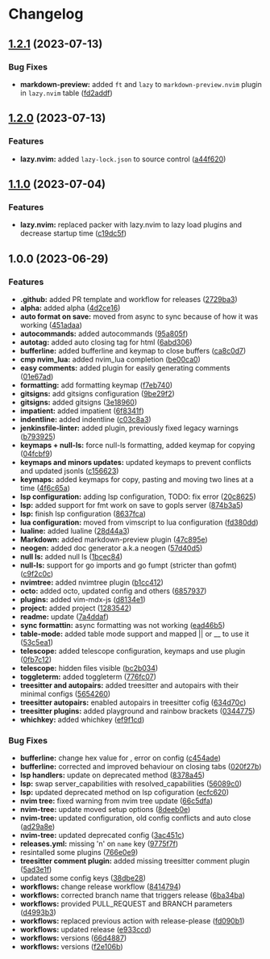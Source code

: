 # Changelog

## [1.2.1](https://github.com/felicandalc/UniverseNvim/compare/v1.2.0...v1.2.1) (2023-07-13)


### Bug Fixes

* **markdown-preview:** added `ft` and `lazy` to `markdown-preview.nvim` plugin in `lazy.nvim` table ([fd2addf](https://github.com/felicandalc/UniverseNvim/commit/fd2addf478d39467630074a5611494267ebc3fcd))

## [1.2.0](https://github.com/felicandalc/UniverseNvim/compare/v1.1.0...v1.2.0) (2023-07-13)


### Features

* **lazy.nvim:** added `lazy-lock.json` to source control ([a44f620](https://github.com/felicandalc/UniverseNvim/commit/a44f620e090248428632bf36f1fd495d0cd8484c))

## [1.1.0](https://github.com/felicandalc/UniverseNvim/compare/v1.0.0...v1.1.0) (2023-07-04)


### Features

* **lazy.nvim:** replaced packer with lazy.nvim to lazy load plugins and decrease startup time ([c19dc5f](https://github.com/felicandalc/UniverseNvim/commit/c19dc5f1f07f7efe5c1440f20dcb6a384dc6a2d9))

## 1.0.0 (2023-06-29)


### Features

* **.github:** added PR template and workflow for releases ([2729ba3](https://github.com/felicandalc/nvim/commit/2729ba3ac787b76a8d85e96f27e9c87c20e5a73d))
* **alpha:** added alpha ([4d2ce16](https://github.com/felicandalc/nvim/commit/4d2ce16f218179839a21ec44b323987353586dec))
* **auto format on save:** moved from async to sync because of how it was working ([451adaa](https://github.com/felicandalc/nvim/commit/451adaa9c31c8dda93bd89bf8f742e50b3ef3967))
* **autocommands:** added autocommands ([95a805f](https://github.com/felicandalc/nvim/commit/95a805f804294f6159e4245178c8ad73764d0f7d))
* **autotag:** added auto closing tag for html ([6abd306](https://github.com/felicandalc/nvim/commit/6abd30674708147e64859dafe344de8b40a1a503))
* **bufferline:** added bufferline and keymap to close buffers ([ca8c0d7](https://github.com/felicandalc/nvim/commit/ca8c0d794d5a998a30c306c005e949013249fa9f))
* **cmp nvim_lua:** added nvim_lua completion ([be00ca0](https://github.com/felicandalc/nvim/commit/be00ca02891d646c0e834eafad14f37c78f3be81))
* **easy comments:** added plugin for easily generating comments ([01e67ad](https://github.com/felicandalc/nvim/commit/01e67ad93ab6117eddca8f75efad171a450829ad))
* **formatting:** add formatting keymap ([f7eb740](https://github.com/felicandalc/nvim/commit/f7eb740788878057062de6d23293ac5d022523c7))
* **gitsigns:** add gitsigns configuration ([9be29f2](https://github.com/felicandalc/nvim/commit/9be29f2bbef01908df2991de0e47e040c6c61e7e))
* **gitsigns:** added gitsigns ([3e18960](https://github.com/felicandalc/nvim/commit/3e1896007069b771c634b252ee234535765d54f4))
* **impatient:** added impatient ([6f8341f](https://github.com/felicandalc/nvim/commit/6f8341f4e05250161b75559b15094ef591daef11))
* **indentline:** added indentline ([c03c8a3](https://github.com/felicandalc/nvim/commit/c03c8a3fcb1b413ebccb3a9fd64e15700c5b6983))
* **jenkinsfile-linter:** added plugin, previously fixed legacy warnings ([b793925](https://github.com/felicandalc/nvim/commit/b793925ea5a5d24577cfb396a3958969a23cfdaf))
* **keymaps + null-ls:** force null-ls formatting, added keymap for copying ([04fcbf9](https://github.com/felicandalc/nvim/commit/04fcbf9a1e93990cb37154cc2533cc41a42402d4))
* **keymaps and minors updates:** updated keymaps to prevent conflicts and updated jsonls ([c156623](https://github.com/felicandalc/nvim/commit/c1566233fe1cdb3ed5c4b32ac27ee1eb651a83f1))
* **keymaps:** added keymaps for copy, pasting and moving two lines at a time ([4f6c65a](https://github.com/felicandalc/nvim/commit/4f6c65a5e9814774baa311f8a640a6408a0782ab))
* **lsp configuration:** adding lsp configuration, TODO: fix error ([20c8625](https://github.com/felicandalc/nvim/commit/20c8625a347cc96d5a6726aa6f5661fab3964e5d))
* **lsp:** added support for fmt work on save to gopls server ([874b3a5](https://github.com/felicandalc/nvim/commit/874b3a5a6f4b0a3a6f2432daa3d7546fce03675a))
* **lsp:** finish lsp configuration ([8637fca](https://github.com/felicandalc/nvim/commit/8637fca11be12f24a5411a34503b40c543b0336d))
* **lua configuration:** moved from vimscript to lua configuration ([fd380dd](https://github.com/felicandalc/nvim/commit/fd380dd327ff0b3e4315724e907341a0ebd7b347))
* **lualine:** added lualine ([28d44a3](https://github.com/felicandalc/nvim/commit/28d44a3b95ae069bb753c61247a05ff867d1787d))
* **Markdown:** added markdown-preview plugin ([47c895e](https://github.com/felicandalc/nvim/commit/47c895e782e0d271304f113cd63b5c757ed1ee92))
* **neogen:** added doc generator a.k.a neogen ([57d40d5](https://github.com/felicandalc/nvim/commit/57d40d52aefad3aeab8b369a846baa347be96b80))
* **null ls:** added null ls ([1bcec84](https://github.com/felicandalc/nvim/commit/1bcec84350073b94a8f38ab71bd5ec216caf47ce))
* **null-ls:** support for go imports and go fumpt (stricter than gofmt) ([c9f2c0c](https://github.com/felicandalc/nvim/commit/c9f2c0cb803ec5a5434fdb4862a9c5ae2e440110))
* **nvimtree:** added nvimtree plugin ([b1cc412](https://github.com/felicandalc/nvim/commit/b1cc412c384ded8c463d6c2f38dc48f074ba8900))
* **octo:** added octo, updated config and others ([6857937](https://github.com/felicandalc/nvim/commit/6857937172b572a0d05487d2911d52db90ebd10f))
* **plugins:** added vim-mdx-js ([d8134e1](https://github.com/felicandalc/nvim/commit/d8134e1f63599d1d2a7a1a5b1252fbca6676621c))
* **project:** added project ([1283542](https://github.com/felicandalc/nvim/commit/1283542709993679d3e5af2a341ad79859658f4a))
* **readme:** update ([7a4ddaf](https://github.com/felicandalc/nvim/commit/7a4ddaf375d043f6f3f3a11b9813bc6fc2619a9f))
* **sync formattin:** async formatting was not working ([ead46b5](https://github.com/felicandalc/nvim/commit/ead46b50d8e50d630ada7589ae7bd938df2edc84))
* **table-mode:** added table mode support and mapped || or __ to use it ([53c5ea1](https://github.com/felicandalc/nvim/commit/53c5ea171c7943d1d4cc2f5347803b6702b8f3dd))
* **telescope:** added telescope configuration, keymaps and use plugin ([0fb7c12](https://github.com/felicandalc/nvim/commit/0fb7c120e8a0cbabd1a80edef3de6f92d99dee45))
* **telescope:** hidden files visible ([bc2b034](https://github.com/felicandalc/nvim/commit/bc2b034417167cdd45a1e3923b7fac99b0163dff))
* **toggleterm:** added toggleterm ([776fc07](https://github.com/felicandalc/nvim/commit/776fc07201b5110237c4bea6943e4d89f4713b18))
* **treesitter and autopairs:** added treesitter and autopairs with their minimal configs ([5654260](https://github.com/felicandalc/nvim/commit/565426054a58566c2a3149bff513c8239926d31f))
* **treesitter autopairs:** enabled autopairs in treesitter cofig ([634d70c](https://github.com/felicandalc/nvim/commit/634d70ce9f23c8bd14676a0c8ef57c670a3ccb24))
* **treesitter plugins:** added playground and rainbow brackets ([0344775](https://github.com/felicandalc/nvim/commit/034477530801bbfb914c4db25f35a1dfa075c280))
* **whichkey:** added whichkey ([ef9f1cd](https://github.com/felicandalc/nvim/commit/ef9f1cd3e4b20b59172281b193908ed5b1a59968))


### Bug Fixes

* **bufferline:** change hex value for , error on config ([c454ade](https://github.com/felicandalc/nvim/commit/c454adefe231b54fb2a1f8f086c7487370f9902a))
* **bufferline:** corrected and improved behaviour on closing tabs ([020f27b](https://github.com/felicandalc/nvim/commit/020f27bf9f18c7ec21e98615da46423e2840fe18))
* **lsp handlers:** update on deprecated method ([8378a45](https://github.com/felicandalc/nvim/commit/8378a45e2b1dd0ee7f43aaeed0bb81883b89fc51))
* **lsp:** swap server_capabilities with resolved_capabilities ([56089c0](https://github.com/felicandalc/nvim/commit/56089c008fe0de37ea6ed1c97635c92286eaea4d))
* **lsp:** updated deprecated method on lsp cofiguration ([ecfc620](https://github.com/felicandalc/nvim/commit/ecfc620bf1792d677e9d70302c6e2da9fe50c7e0))
* **nvim tree:** fixed warning from nvim tree update ([66c5dfa](https://github.com/felicandalc/nvim/commit/66c5dfa0502d9b12e9ee10df382f1a4cf98d9d7b))
* **nvim-tree:** update moved setup options ([8deeb0e](https://github.com/felicandalc/nvim/commit/8deeb0ee069b6213be7da84a7a4e00308c04a2cb))
* **nvim-tree:** updated configuration, old config conflicts and auto close ([ad29a8e](https://github.com/felicandalc/nvim/commit/ad29a8eb60e4638477c7fe151b2bf237b965a307))
* **nvim-tree:** updated deprecated config ([3ac451c](https://github.com/felicandalc/nvim/commit/3ac451c256f62c28a563eb06c0290dcc9d20e986))
* **releases.yml:** missing 'n' on `name` key ([9775f7f](https://github.com/felicandalc/nvim/commit/9775f7f1e8808797c2cdf7f46b34898554c3880e))
* resintalled some plugins ([766e0e9](https://github.com/felicandalc/nvim/commit/766e0e95c014da6cee7a3ffe96ec0ab2a506447f))
* **treesitter comment plugin:** added missing treesitter comment plugin ([5ad3e1f](https://github.com/felicandalc/nvim/commit/5ad3e1fdecc4c98195ce3963f62ca12a5d8c3108))
* updated some config keys ([38dbe28](https://github.com/felicandalc/nvim/commit/38dbe28807ae6a13430905506578e4936343a155))
* **workflows:** change release workflow ([8414794](https://github.com/felicandalc/nvim/commit/841479487e49ae6234e5ed312c425e1fd09b8fc9))
* **workflows:** corrected branch name that triggers release ([6ba34ba](https://github.com/felicandalc/nvim/commit/6ba34ba5ec420343847c4922eb7d6c88cbefc9d8))
* **workflows:** provided PULL_REQUEST and BRANCH parameters ([d4993b3](https://github.com/felicandalc/nvim/commit/d4993b3f83e2837c755909129193c62c2f26da15))
* **workflows:** replaced previous action with release-please ([fd090b1](https://github.com/felicandalc/nvim/commit/fd090b1786e18d4626bd0518019aca834f5228c1))
* **workflows:** updated release ([e933ccd](https://github.com/felicandalc/nvim/commit/e933ccdabab573321108230da1612e74563dc79f))
* **workflows:** versions ([66d4887](https://github.com/felicandalc/nvim/commit/66d4887d1df603af0b8f3d7b1a4115c5d97aedb6))
* **workflows:** versions ([f2e106b](https://github.com/felicandalc/nvim/commit/f2e106bf88a70ec525326132086a13e4c0532167))
